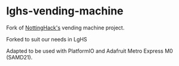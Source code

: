 # lghs-vending-machine

Fork of [NottingHack's](https://github.com/NottingHack) vending machine project.

Forked to suit our needs in LgHS

Adapted to be used with PlatformIO and Adafruit Metro Express M0 (SAMD21).